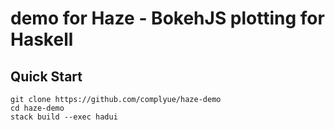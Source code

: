 # demo for Haze - BokehJS plotting for Haskell

## Quick Start

```shell
git clone https://github.com/complyue/haze-demo
cd haze-demo
stack build --exec hadui
```
